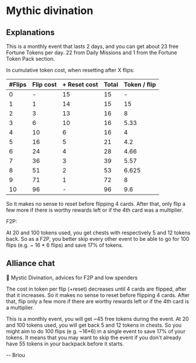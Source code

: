 # Mythic divination

## Explanations

This is a monthly event that lasts 2 days, and you can get about 23 free Fortune Tokens per day.
22 from Daily Missions and 1 from the Fortune Token Pack section.

In cumulative token cost, when resetting after X flips:

| #Flips | Flip cost | + Reset cost | Total | Token / flip |
| ------ | --------- | ------------ | ----- | ------------ |
| 0 | - | 15 | 15 | - |
| 1 | 1 | 14 | 15 | 15 |
| 2 | 3 | 13 | 16 | 8 |
| 3 | 6 | 10 | 16 | 5.33 |
| 4 | 10 | 6 | 16 | 4 |
| 5 | 16 | 5 | 21 | 4.2 |
| 6 | 24 | 4 | 28 | 4.66 |
| 7 | 36 | 3 | 39 | 5.57 |
| 8 | 51 | 2 | 53 | 6.625 |
| 9 | 71 | 1 | 72 | 8 |
| 10 | 96 | - | 96 | 9.6 |

So it makes no sense to reset before flipping 4 cards.
After that, only flip a few more if there is worthy rewards left or if the 4th card was a multiplier.

F2P:

At 20 and 100 tokens used, you get chests with respectively 5 and 12 tokens back.
So as a F2P, you better skip every other event to be able to go for 100 flips (e.g. ~ 16 * 6 flips) and save 17% of tokens.

## Alliance chat

🔮 Mystic Divination, advices for F2P and low spenders

The cost in token per flip (+reset) decreases until 4 cards are flipped, after that it increases.
So it makes no sense to reset before flipping 4 cards.
After that, flip only a few more if there are worthy rewards left or if the 4th card is a multiplier.

This is a monthly event, you will get ~45 free tokens during the event.
At 20 and 100 tokens used, you will get back 5 and 12 tokens in chests.
So you might aim to do 100 flips (e g. ~16\*6) in a single event to save 17% of your tokens.
It means that you may want to skip the event if you don't already have 55 tokens in your backpack before it starts.

-- Briou
